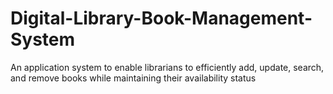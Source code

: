 # Digital-Library-Book-Management-System
An application system to enable librarians to efficiently add, update, search, and remove books while maintaining their availability status
